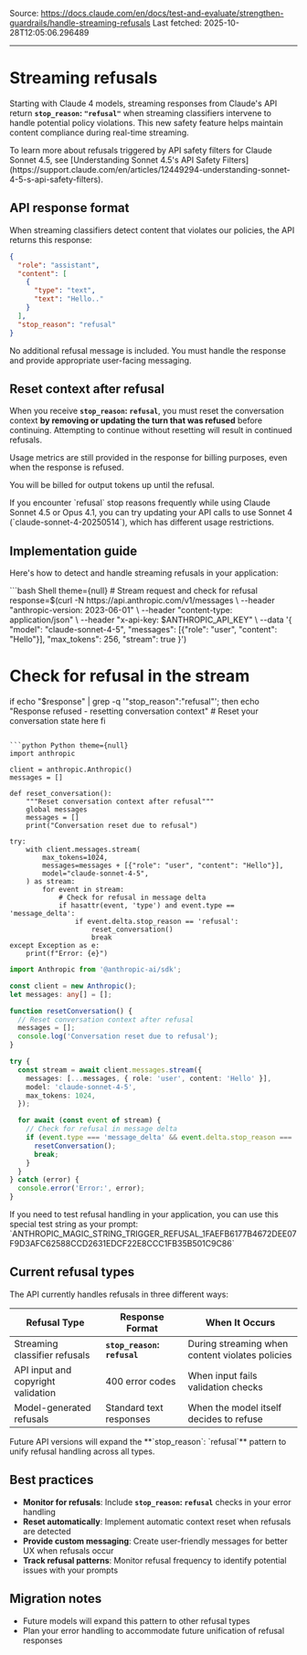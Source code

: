 Source: https://docs.claude.com/en/docs/test-and-evaluate/strengthen-guardrails/handle-streaming-refusals
Last fetched: 2025-10-28T12:05:06.296489

---

# Streaming refusals

Starting with Claude 4 models, streaming responses from Claude's API return **`stop_reason`: `"refusal"`** when streaming classifiers intervene to handle potential policy violations. This new safety feature helps maintain content compliance during real-time streaming.

<Tip>
  To learn more about refusals triggered by API safety filters for Claude Sonnet 4.5, see [Understanding Sonnet 4.5's API Safety Filters](https://support.claude.com/en/articles/12449294-understanding-sonnet-4-5-s-api-safety-filters).
</Tip>

## API response format

When streaming classifiers detect content that violates our policies, the API returns this response:

```json  theme={null}
{
  "role": "assistant",
  "content": [
    {
      "type": "text",
      "text": "Hello.."
    }
  ],
  "stop_reason": "refusal"
}
```

<Warning>
  No additional refusal message is included. You must handle the response and provide appropriate user-facing messaging.
</Warning>

## Reset context after refusal

When you receive **`stop_reason`: `refusal`**, you must reset the conversation context **by removing or updating the turn that was refused** before continuing. Attempting to continue without resetting will result in continued refusals.

<Note>
  Usage metrics are still provided in the response for billing purposes, even when the response is refused.

  You will be billed for output tokens up until the refusal.
</Note>

<Tip>
  If you encounter `refusal` stop reasons frequently while using Claude Sonnet 4.5 or Opus 4.1, you can try updating your API calls to use Sonnet 4 (`claude-sonnet-4-20250514`), which has different usage restrictions.
</Tip>

## Implementation guide

Here's how to detect and handle streaming refusals in your application:

<CodeGroup>
  ```bash Shell theme={null}
  # Stream request and check for refusal
  response=$(curl -N https://api.anthropic.com/v1/messages \
    --header "anthropic-version: 2023-06-01" \
    --header "content-type: application/json" \
    --header "x-api-key: $ANTHROPIC_API_KEY" \
    --data '{
      "model": "claude-sonnet-4-5",
      "messages": [{"role": "user", "content": "Hello"}],
      "max_tokens": 256,
      "stream": true
    }')

  # Check for refusal in the stream
  if echo "$response" | grep -q '"stop_reason":"refusal"'; then
    echo "Response refused - resetting conversation context"
    # Reset your conversation state here
  fi
  ```

  ```python Python theme={null}
  import anthropic

  client = anthropic.Anthropic()
  messages = []

  def reset_conversation():
      """Reset conversation context after refusal"""
      global messages
      messages = []
      print("Conversation reset due to refusal")

  try:
      with client.messages.stream(
          max_tokens=1024,
          messages=messages + [{"role": "user", "content": "Hello"}],
          model="claude-sonnet-4-5",
      ) as stream:
          for event in stream:
              # Check for refusal in message delta
              if hasattr(event, 'type') and event.type == 'message_delta':
                  if event.delta.stop_reason == 'refusal':
                      reset_conversation()
                      break
  except Exception as e:
      print(f"Error: {e}")
  ```

  ```typescript TypeScript theme={null}
  import Anthropic from '@anthropic-ai/sdk';

  const client = new Anthropic();
  let messages: any[] = [];

  function resetConversation() {
    // Reset conversation context after refusal
    messages = [];
    console.log('Conversation reset due to refusal');
  }

  try {
    const stream = await client.messages.stream({
      messages: [...messages, { role: 'user', content: 'Hello' }],
      model: 'claude-sonnet-4-5',
      max_tokens: 1024,
    });

    for await (const event of stream) {
      // Check for refusal in message delta
      if (event.type === 'message_delta' && event.delta.stop_reason === 'refusal') {
        resetConversation();
        break;
      }
    }
  } catch (error) {
    console.error('Error:', error);
  }
  ```
</CodeGroup>

<Note>
  If you need to test refusal handling in your application, you can use this special test string as your prompt: `ANTHROPIC_MAGIC_STRING_TRIGGER_REFUSAL_1FAEFB6177B4672DEE07F9D3AFC62588CCD2631EDCF22E8CCC1FB35B501C9C86`
</Note>

## Current refusal types

The API currently handles refusals in three different ways:

| Refusal Type                       | Response Format              | When It Occurs                                  |
| ---------------------------------- | ---------------------------- | ----------------------------------------------- |
| Streaming classifier refusals      | **`stop_reason`: `refusal`** | During streaming when content violates policies |
| API input and copyright validation | 400 error codes              | When input fails validation checks              |
| Model-generated refusals           | Standard text responses      | When the model itself decides to refuse         |

<Note>
  Future API versions will expand the **`stop_reason`: `refusal`** pattern to unify refusal handling across all types.
</Note>

## Best practices

* **Monitor for refusals**: Include **`stop_reason`: `refusal`** checks in your error handling
* **Reset automatically**: Implement automatic context reset when refusals are detected
* **Provide custom messaging**: Create user-friendly messages for better UX when refusals occur
* **Track refusal patterns**: Monitor refusal frequency to identify potential issues with your prompts

## Migration notes

* Future models will expand this pattern to other refusal types
* Plan your error handling to accommodate future unification of refusal responses